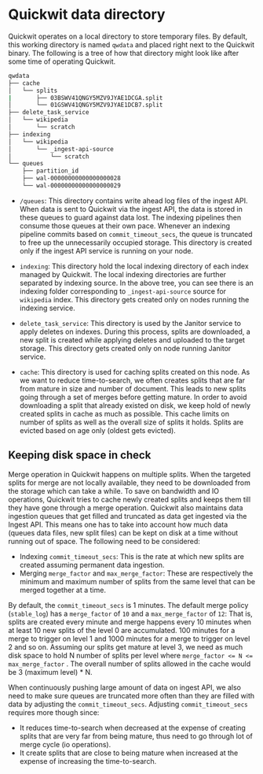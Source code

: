 # Quickwit data directory

Quickwit operates on a local directory to store temporary files. By default, this working directory is named `qwdata` and placed right next to the Quickwit binary. The following is a tree of how that directory might look like after some time of operating Quickwit.

```bash
qwdata
├── cache
│   └── splits
|       ├── 03BSWV41QNGY5MZV9JYAE1DCGA.split
│       └── 01GSWV41QNGY5MZV9JYAE1DCB7.split
├── delete_task_service
│   └── wikipedia
│       └── scratch
├── indexing
│   └── wikipedia
│       └── _ingest-api-source
│           └── scratch
└── queues
    ├── partition_id
    ├── wal-00000000000000000028
    └── wal-00000000000000000029
```

- `/queues`: This directory contains write ahead log files of the ingest API. When data is sent to Quickwit via the ingest API, the data is stored in these queues to guard against data lost. The indexing pipelines then consume those queues at their own pace. Whenever an indexing pipeline commits based on `commit_timeout_secs`, the queue is truncated to free up the unnecessarily occupied storage. This directory is created only if the ingest API service is running on your node.

- `indexing`: This directory hold the local indexing directory of each index managed by Quickwit. The local indexing directories are further separated by indexing source. In the above tree, you can see there is an indexing folder corresponding to `_ingest-api-source` source for `wikipedia` index. This directory gets created only on nodes running the indexing service.

- `delete_task_service`: This directory is used by the Janitor service to apply deletes on indexes. During this process, splits are downloaded, a new split is created while applying deletes and uploaded to the target storage. This directory gets created only on node running Janitor service.

- `cache`: This directory is used for caching splits created on this node. As we want to reduce time-to-search, we often creates splits that are far from mature in size and number of document. This leads to new splits going through a set of merges before getting mature. In order to avoid downloading a split that already existed on disk, we keep hold of newly created splits in cache as much as possible. This cache limits on number of splits as well as the overall size of splits it holds. Splits are evicted based on age only (oldest gets evicted).

## Keeping disk space in check

 Merge operation in Quickwit happens on multiple splits. When the targeted splits for merge are not locally available, they need to be downloaded from the storage which can take a while. To save on bandwidth and IO operations, Quickwit tries to cache newly created splits and keeps them till they have gone through a merge operation. Quickwit also maintains data ingestion queues that get filled and truncated as data get ingested via the Ingest API. This means one has to take into account how much data (queues data files, new split files) can be kept on disk at a time without running out of space. The following need to be considered:

- Indexing `commit_timeout_secs`: This is the rate at which new splits are created assuming permanent data ingestion.
- Merging `merge_factor` and `max_merge_factor`: These are respectively the minimum and maximum number of splits from the same level that can be merged together at a time.

By default, the `commit_timeout_secs` is 1 minutes. The default merge policy (`stable_log`) has a `merge_factor` of `10` and a `max_merge_factor` of `12`: That is, splits are created every minute and merge happens every 10 minutes when at least 10 new splits of the level 0 are accumulated. 100 minutes for a merge to trigger on level 1 and 1000 minutes for a merge to trigger on level 2 and so on. Assuming our splits get mature at level 3, we need as much disk space to hold N number of splits per level where `merge_factor <= N <= max_merge_factor` . The overall number of splits allowed in the cache would be 3 (maximum level) * N.

When continuously pushing large amount of data on ingest API, we also need to make sure queues are truncated more often than they are filled with data by adjusting the `commit_timeout_secs`. Adjusting `commit_timeout_secs` requires more though since:
- It reduces time-to-search when decreased at the expense of creating splits that are very far from being mature, thus need to go through lot of merge cycle (io operations).
- It create splits that are close to being mature when increased at the expense of increasing the time-to-search.
